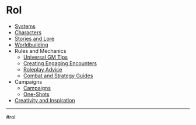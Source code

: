 # Rol
- [Systems](systems_index.md)
- [Characters](characters_index.md)
- [Stories and Lore](dnd_stories_lore_index.md)
- [Worldbuilding](worldbuilding_index.md)
- Rules and Mechanics
	- [Universal GM Tips](universal_gm_tips.md)
	- [Creating Engaging Encounters](engaging_encounters.md)
	- [Roleplay Advice](roleplay_advice.md)
	- [Combat and Strategy Guides](combat_guides.md)
- Campaigns
	- [Campaigns](campaigns_index.md)
	- [One-Shots](one_shots_index.md)
- [Creativity and Inspiration](creativity_inspiration_index.md)
- - - 
#rol 
